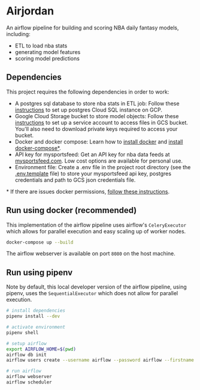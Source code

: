 # Airjordan

An airflow pipeline for building and scoring NBA daily fantasy models, including:
- ETL to load nba stats
- generating model features
- scoring model predictions


## Dependencies

This project requires the following dependencies in order to work:
- A postgres sql database to store nba stats in ETL job: Follow these [instructions](https://cloud.google.com/sql/docs/postgres/create-instance) to set up postgres Cloud SQL instance on GCP.
- Google Cloud Storage bucket to store model objects: Follow these [instructions](https://cloud.google.com/storage/docs/reference/libraries?authuser=1#client-libraries-install-python) to set up a service account to access files in GCS bucket. You'll also need to download private keys required to access your bucket.
- Docker and docker compose: Learn how to [install docker](https://docs.docker.com/engine/install/ubuntu/) and [install docker-compose*](https://docs.docker.com/compose/install/).
- API key for mysportsfeed: Get an API key for nba data feeds at [mysportsfeed.com](https://www.mysportsfeed.com). Low cost options are available for personal use.
- Environment file: Create a .env file in the project root directory (see the [.env.template](./.env.template) file) to store your mysportsfeed api key, postgres credentials and path to GCS json credentials file.


\* If there are issues docker permissions, [follow these instructions](https://github.com/circleci/circleci-docs/issues/1323).


## Run using docker (recommended)

This implementation of the airflow pipeline uses airflow's `CeleryExecutor` which allows for parallel execution and easy scaling up of worker nodes.

```bash
docker-compose up --build
```

The airflow webserver is available on port `8080` on the host machine.

## Run using pipenv

Note by default, this local developer version of the airflow pipeline, using pipenv, uses the `SequentialExecutor` which does not allow for parallel execution.

```bash
# install dependencies
pipenv install --dev 

# activate environment
pipenv shell

# setup airflow
export AIRFLOW_HOME=$(pwd)
airflow db init
airflow users create --username airflow --password airflow --firstname Anonymous --lastname Admin --role Admin --email admin@example.org

# run airflow
airflow webserver
airflow scheduler
```